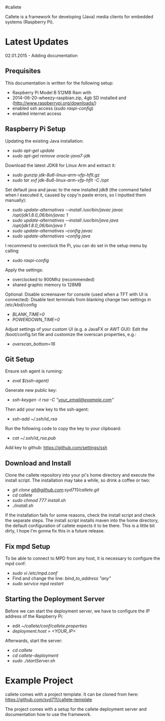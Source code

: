 #callete

Callete is a framework for developing (Java) media clients for embedded systems (Raspberry Pi).

# Latest Updates

02.01.2015 - Adding documentation

## Prequisites

This documentation is written for the following setup:

* Raspberry Pi Model B 512MB Ram with
* 2014-06-20-wheezy-raspbian.zip, 4gb SD installed and (http://www.raspberrypi.org/downloads/)
* enabled ssh access (*sudo raspi-config*)
* enabled internet access

## Raspberry Pi Setup

Updating the existing Java installation:

* *sudo apt-get update*
* *sudo apt-get remove oracle-java7-jdk*

Download the latest JDK8 for Linux Arm and extract it: 

* *sudo gunzip jdk-8u6-linux-arm-vfp-hflt.gz*
* *sudo tar xvf jdk-8u6-linux-arm-vfp-hflt -C /opt*

Set default java and javac to the new installed jdk8 (the command failed when I executed it, caused by copy'n paste errors, so I inputted them manually): 

* *sudo update-alternatives -–install /usr/bin/javac javac /opt/jdk1.8.0_06/bin/javac 1*
* *sudo update-alternatives -–install /usr/bin/java java /opt/jdk1.8.0_06/bin/java 1*
* *sudo update-alternatives –config javac*
* *sudo update-alternatives –config java*

I recommend to overclock the Pi, you can do set in the setup menu by calling

* *sudo raspi-config*

Apply the settings:
* overclocked to 900Mhz (recommended)
* shared graphic memory to 128MB

Optional:
Disable screensaver for console (used when a TFT with UI is connected): Disable text terminals from blanking
change two settings in /etc/kbd/config

* *BLANK_TIME=0*
* *POWERDOWN_TIME=0*

Adjust settings of your custom UI (e.g. a JavaFX or AWT GUI):
Edit the /boot/config.txt file and customize the overscan properties, e.g.:

* *overscan_bottom=16*

## Git Setup

Ensure ssh agent is running: 

* *eval $(ssh-agent)*

Generate new public key: 

* *ssh-keygen -t rsa -C "your_email@example.com"*

Then add your new key to the ssh-agent: 

* *ssh-add ~/.ssh/id_rsa*

Run the following code to copy the key to your clipboard: 

* *cat ~/.ssh/id_rsa.pub* 

Add key to github: https://github.com/settings/ssh

## Download and Install

Clone the callete repository into your pi's home directory and execute the install script.
The installation may take a while, so drink a coffee or two:

* *git clone git@github.com:syd711/callete.git*
* *cd callete*
* *sudo chmod 777 install.sh*
* *./install.sh*

If the installation fails for some reasons, check the install script and check the separate steps.
The install script installs maven into the home directory, the default configuration of callete
expects it to be there. This is a little bit dirty, I hope I'm gonna fix this in a future release.

## Fix mpd Setup

To be able to connect to MPD from any host, it is necessary to configure the mpd conf:

* *sudo vi /etc/mpd.conf*
* Find and change the line: *bind_to_address        "any"*
* *sudo service mpd restart*

## Starting the Deployment Server

Before we can start the deployment server, we have to configure the IP address of the Raspberry Pi:

* edit *~/callete/conf/callete.properties*
* *deployment.host = <YOUR_IP>*

Afterwards, start the server:

* *cd callete*
* *cd callete-deployment*
* *sudo ./startServer.sh*

# Example Project

callete comes with a project template. It can be cloned from here: https://github.com/syd711/callete-template

The project comes with a setup for the callete deployment server and documentation how to use the framework.


